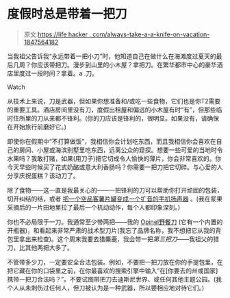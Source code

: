 # 度假时总是带着一把刀

> 原文:[https://life hacker . com/always-take-a-a-knife-on-vacation-1847564182](https://lifehacker.com/always-take-a-knife-on-vacation-1847564182)

当我祖父告诉我“永远带着一把小刀”时，他知道自己在做什么在海滩度过夏天的最后几周？你应该带把刀。漫步到山里的小木屋？拿把刀。在繁华都市中心的豪华酒店里度过一段时间？拿着。a .刀。

Watch

从技术上来说，刀是武器，但如果你想准备和/或吃一些食物，它们也是你T2需要的重要工具。酒店房间里没有刀，度假出租屋和偏远的小木屋有时“有”，但那些临时住所里的刀从来都不锋利。(你的刀应该是锋利的，很明显。如果没有，请确保在开始旅行前磨好它。)

即使你在假期中“不打算做饭”，我相信你会计划吃东西，而且我相信你会喜欢在自己的房间、小屋或海滨别墅里吃东西，远离公众的窥探。想要一些可爱的当地时令水果吗？我敢打赌，如果(用刀子)把它切成令人愉快的薄片，你会非常喜欢的。你今天早些时候买了花式奶酪或意大利香肠吗？你需要一把刀把它切碎。与心爱的人分享庆祝蛋糕？该动刀了。

除了食物——这一直是我最关心的——一把锋利的刀可以帮助你打开顽固的包装，切开纠结的结，或者 [把一个空品客薯片罐变成一个扩音的手机扬声器](https://lifehacker.com/turn-a-pringles-can-into-a-sound-boosting-phone-speaker-1609668501) 。(我在浆果采摘后的一片田地里拉了最后一个机动动作，每个人都印象深刻。)

你也不必局限于一刀。我通常至少带两把——我的 [Opinel野餐刀](https://www.opinel-usa.com/products/opinel-knife-no-10-corkscrew-picnic) (它有一个内置的开瓶器)，和看起来非常严肃的战术型刀片(我忘了品牌名称，我不想把它从我的背包里拿出来检查)。这个周末我要去猎麋鹿，我会带一把*第三把刀*——我祖父的猎刀，比其他两把大多了。

不管带多少刀，一定要安全合法包装。例如，不要把一把刀放在你的手提包里，在把它藏在你的口袋里之前，在你最喜欢的搜索引擎中输入“在[你要去的州或国家]携带一把刀合法吗？”。不要试图带把刀去迪斯尼世界、或任何其他主题公园。(我个人从未刺伤过任何人，但刀被认为是一种武器，所以要相应地对待它们。)